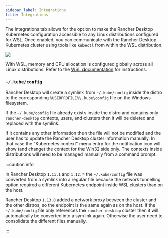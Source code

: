```yaml
---
sidebar_label: Integrations
title: Integrations
---
```


<head>
  <link rel="canonical" href="https://docs.rancherdesktop.io/ui/preferences/wsl/integrations"/>
</head>

The Integrations tab allows for the option to make the Rancher Desktop Kubernetes configuration accessible to any Linux distributions configured for WSL. Once enabled, you can communicate with the Rancher Desktop Kubernetes cluster using tools like `kubectl` from within the WSL distribution.

![](https://suse-rancher-media.s3.amazonaws.com/desktop/v1.15/preferences/Windows_wsl_tabIntegrations.png)

With WSL, memory and CPU allocation is configured globally across all Linux distributions. Refer to the [WSL documentation] for instructions.

[WSL documentation]:
https://docs.microsoft.com/en-us/windows/wsl/wsl-config#options-for-wslconfig

### `~/.kube/config`

Rancher Desktop will create a symlink from `~/.kube/config` inside the distro to the corresponding `%USERPROFILE%\.kube\config` file on the Windows filesystem.

If the `~/.kube/config` file already exists inside the distro and contains only `rancher-desktop` contexts, users, and clusters then it will be deleted and replaced with the symlink.

If it contains any other information then the file will not be modified and the user has to update the Rancher Desktop cluster information manually. In that case the "Kubernetes context" menu entry for the notification icon will show (and change) the context for the Win32 side only. The contexts inside distributions will need to be managed manually from a command prompt.

:::caution info

In Rancher Desktop `1.11.1` and `1.12.*` the `~/.kube/config` file was converted from a symlink into a regular file because the network tunnelling option required a different Kubernetes endpoint inside WSL clusters than on the host.

Rancher Desktop `1.13.0` added a network proxy between the cluster and the other distros, so the endpoint is the same again as on the host. If the `~/.kube/config` file only references the `rancher-desktop` cluster then it will automatically be converted into a symlink again. Otherwise the user need to consolidate the different files manually. 

:::
